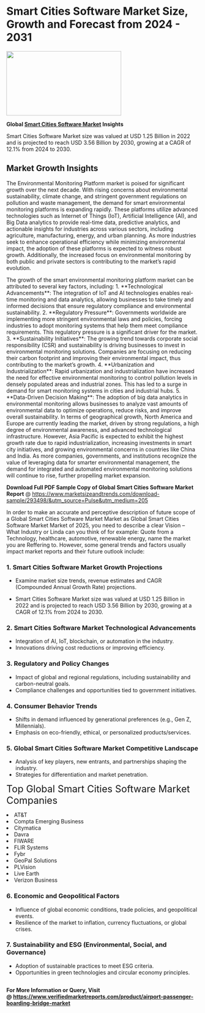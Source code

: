 <H1>Smart Cities Software Market Size, Growth and Forecast from 2024 - 2031</H1><img class="aligncenter size-medium wp-image-584254" src="https://thirdeyenews.in/wp-content/uploads/2024/09/Global-Market-Research-300x168.jpeg" alt="" width="300" height="168" /><p><strong>Global&nbsp;<a href="https://www.marketsizeandtrends.com/download-sample/293498/&amp;utm_source=Pulse&amp;utm_medium=205">Smart Cities Software Market</a> Insights</strong></p><p>Smart Cities Software Market size was valued at USD 1.25 Billion in 2022 and is projected to reach USD 3.56 Billion by 2030, growing at a CAGR of 12.1% from 2024 to 2030.</p><p><h2>Market Growth Insights</h2> <p>The Environmental Monitoring Platform market is poised for significant growth over the next decade. With rising concerns about environmental sustainability, climate change, and stringent government regulations on pollution and waste management, the demand for smart environmental monitoring platforms is expanding rapidly. These platforms utilize advanced technologies such as Internet of Things (IoT), Artificial Intelligence (AI), and Big Data analytics to provide real-time data, predictive analytics, and actionable insights for industries across various sectors, including agriculture, manufacturing, energy, and urban planning. As more industries seek to enhance operational efficiency while minimizing environmental impact, the adoption of these platforms is expected to witness robust growth. Additionally, the increased focus on environmental monitoring by both public and private sectors is contributing to the market’s rapid evolution. </p> <p>The growth of the smart environmental monitoring platform market can be attributed to several key factors, including: 1. **Technological Advancements**: The integration of IoT and AI technologies enables real-time monitoring and data analytics, allowing businesses to take timely and informed decisions that ensure regulatory compliance and environmental sustainability. 2. **Regulatory Pressure**: Governments worldwide are implementing more stringent environmental laws and policies, forcing industries to adopt monitoring systems that help them meet compliance requirements. This regulatory pressure is a significant driver for the market. 3. **Sustainability Initiatives**: The growing trend towards corporate social responsibility (CSR) and sustainability is driving businesses to invest in environmental monitoring solutions. Companies are focusing on reducing their carbon footprint and improving their environmental impact, thus contributing to the market’s growth. 4. **Urbanization and Industrialization**: Rapid urbanization and industrialization have increased the need for effective environmental monitoring to control pollution levels in densely populated areas and industrial zones. This has led to a surge in demand for smart monitoring systems in cities and industrial hubs. 5. **Data-Driven Decision Making**: The adoption of big data analytics in environmental monitoring allows businesses to analyze vast amounts of environmental data to optimize operations, reduce risks, and improve overall sustainability. In terms of geographical growth, North America and Europe are currently leading the market, driven by strong regulations, a high degree of environmental awareness, and advanced technological infrastructure. However, Asia Pacific is expected to exhibit the highest growth rate due to rapid industrialization, increasing investments in smart city initiatives, and growing environmental concerns in countries like China and India. As more companies, governments, and institutions recognize the value of leveraging data for smarter environmental management, the demand for integrated and automated environmental monitoring solutions will continue to rise, further propelling market expansion. </p><p><span class=""><strong>Download Full PDF Sample Copy of Global Smart Cities Software Market Report</strong> @ <a href="https://www.marketsizeandtrends.com/download-sample/293498/&amp;utm_source=Pulse&amp;utm_medium=205" target="_blank">https://www.marketsizeandtrends.com/download-sample/293498/&amp;utm_source=Pulse&amp;utm_medium=205</a></span></p><p>In order to make an accurate and perceptive description of future scope of a Global&nbsp;Smart Cities Software Market Market as Global&nbsp;Smart Cities Software Market Market of 2025, you need to describe a clear Vision &ndash; What Industry or Linda can you think of for example: Quote from a Technology, healthcare, automotive, renewable energy, name the market you are Reffering to. However, some general trends and factors usually impact market reports and their future outlook include:</p><h3>1.&nbsp;<strong>Smart Cities Software Market Growth Projections</strong></h3><ul><li>Examine market size trends, revenue estimates and CAGR (Compounded Annual Growth Rate) projections.</li><li><p>Smart Cities Software Market size was valued at USD 1.25 Billion in 2022 and is projected to reach USD 3.56 Billion by 2030, growing at a CAGR of 12.1% from 2024 to 2030.</p></li></ul><h3>2.&nbsp;<strong>Smart Cities Software Market Technological Advancements</strong></h3><ul><li>Integration of AI, IoT, blockchain, or automation in the industry.</li><li>Innovations driving cost reductions or improving efficiency.</li></ul><h3>3.&nbsp;<strong>Regulatory and Policy Changes</strong></h3><ul><li>Impact of global and regional regulations, including sustainability and carbon-neutral goals.</li><li>Compliance challenges and opportunities tied to government initiatives.</li></ul><h3>4.&nbsp;<strong>Consumer Behavior Trends</strong></h3><ul><li>Shifts in demand influenced by generational preferences (e.g., Gen Z, Millennials).</li><li>Emphasis on eco-friendly, ethical, or personalized products/services.</li></ul><h3>5.&nbsp;<strong>Global Smart Cities Software Market Competitive Landscape</strong></h3><ul><li>Analysis of key players, new entrants, and partnerships shaping the industry.</li><li>Strategies for differentiation and market penetration.</li></ul><p data-pm-slice="1 1 []"><span style="color: inherit; font-family: inherit; font-size: 25px;">Top Global Smart Cities Software Market Companies</span></p><div class="" data-test-id=""><p><li>AT&T</li><li> Compta Emerging Business</li><li> Citymatica</li><li> Davra</li><li> FIWARE</li><li> FLIR Systems</li><li> Fybr</li><li> GeoPal Solutions</li><li> PLVision</li><li> Live Earth</li><li> Verizon Business</li></p></div><h3>6.&nbsp;<strong>Economic and Geopolitical Factors</strong></h3><ul><li>Influence of global economic conditions, trade policies, and geopolitical events.</li><li>Resilience of the market to inflation, currency fluctuations, or global crises.</li></ul><h3>7.&nbsp;<strong>Sustainability and ESG (Environmental, Social, and Governance)</strong></h3><ul><li>Adoption of sustainable practices to meet ESG criteria.</li><li>Opportunities in green technologies and circular economy principles.</li></ul><h2><strong style="font-size: 14px;">For More Information or Query, Visit @&nbsp;</strong><a style="background-color: #ffffff; font-size: 14px;" href="https://www.marketsizeandtrends.com/report/smart-cities-software-market/" target="_blank">https://www.verifiedmarketreports.com/product/airport-passenger-boarding-bridge-market</a></h2>
